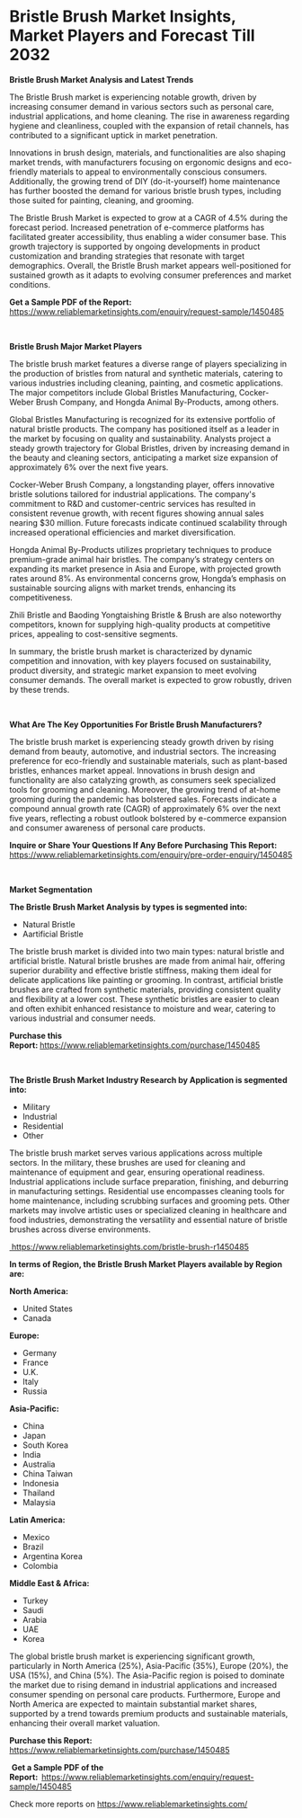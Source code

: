 <p><h1>Bristle Brush Market Insights, Market Players and Forecast Till 2032</h1></p><p><strong>Bristle Brush Market Analysis and Latest Trends</strong></p>
<p><p>The Bristle Brush market is experiencing notable growth, driven by increasing consumer demand in various sectors such as personal care, industrial applications, and home cleaning. The rise in awareness regarding hygiene and cleanliness, coupled with the expansion of retail channels, has contributed to a significant uptick in market penetration. </p><p>Innovations in brush design, materials, and functionalities are also shaping market trends, with manufacturers focusing on ergonomic designs and eco-friendly materials to appeal to environmentally conscious consumers. Additionally, the growing trend of DIY (do-it-yourself) home maintenance has further boosted the demand for various bristle brush types, including those suited for painting, cleaning, and grooming.</p><p>The Bristle Brush Market is expected to grow at a CAGR of 4.5% during the forecast period. Increased penetration of e-commerce platforms has facilitated greater accessibility, thus enabling a wider consumer base. This growth trajectory is supported by ongoing developments in product customization and branding strategies that resonate with target demographics. Overall, the Bristle Brush market appears well-positioned for sustained growth as it adapts to evolving consumer preferences and market conditions.</p></p>
<p><strong>Get a Sample PDF of the Report:&nbsp;</strong> <a href="https://www.reliablemarketinsights.com/enquiry/request-sample/1450485?utm_campaign=2214&utm_medium=2&utm_source=Github&utm_content=ia&utm_term=05042025&utm_id=bristle-brush">https://www.reliablemarketinsights.com/enquiry/request-sample/1450485</a></p>
<p>&nbsp;</p>
<p><strong>Bristle Brush Major Market Players</strong></p>
<p><p>The bristle brush market features a diverse range of players specializing in the production of bristles from natural and synthetic materials, catering to various industries including cleaning, painting, and cosmetic applications. The major competitors include Global Bristles Manufacturing, Cocker-Weber Brush Company, and Hongda Animal By-Products, among others.</p><p>Global Bristles Manufacturing is recognized for its extensive portfolio of natural bristle products. The company has positioned itself as a leader in the market by focusing on quality and sustainability. Analysts project a steady growth trajectory for Global Bristles, driven by increasing demand in the beauty and cleaning sectors, anticipating a market size expansion of approximately 6% over the next five years.</p><p>Cocker-Weber Brush Company, a longstanding player, offers innovative bristle solutions tailored for industrial applications. The company's commitment to R&D and customer-centric services has resulted in consistent revenue growth, with recent figures showing annual sales nearing $30 million. Future forecasts indicate continued scalability through increased operational efficiencies and market diversification.</p><p>Hongda Animal By-Products utilizes proprietary techniques to produce premium-grade animal hair bristles. The company’s strategy centers on expanding its market presence in Asia and Europe, with projected growth rates around 8%. As environmental concerns grow, Hongda’s emphasis on sustainable sourcing aligns with market trends, enhancing its competitiveness.</p><p>Zhili Bristle and Baoding Yongtaishing Bristle & Brush are also noteworthy competitors, known for supplying high-quality products at competitive prices, appealing to cost-sensitive segments. </p><p>In summary, the bristle brush market is characterized by dynamic competition and innovation, with key players focused on sustainability, product diversity, and strategic market expansion to meet evolving consumer demands. The overall market is expected to grow robustly, driven by these trends.</p></p>
<p>&nbsp;</p>
<p><strong>What Are The Key Opportunities For Bristle Brush Manufacturers?</strong></p>
<p><p>The bristle brush market is experiencing steady growth driven by rising demand from beauty, automotive, and industrial sectors. The increasing preference for eco-friendly and sustainable materials, such as plant-based bristles, enhances market appeal. Innovations in brush design and functionality are also catalyzing growth, as consumers seek specialized tools for grooming and cleaning. Moreover, the growing trend of at-home grooming during the pandemic has bolstered sales. Forecasts indicate a compound annual growth rate (CAGR) of approximately 6% over the next five years, reflecting a robust outlook bolstered by e-commerce expansion and consumer awareness of personal care products.</p></p>
<p><strong>Inquire or Share Your Questions If Any Before Purchasing This Report:</strong> <a href="https://www.reliablemarketinsights.com/enquiry/pre-order-enquiry/1450485?utm_campaign=2214&utm_medium=2&utm_source=Github&utm_content=ia&utm_term=05042025&utm_id=bristle-brush">https://www.reliablemarketinsights.com/enquiry/pre-order-enquiry/1450485</a></p>
<p>&nbsp;</p>
<p><strong>Market Segmentation</strong></p>
<p><strong>The Bristle Brush Market Analysis by types is segmented into:</strong></p>
<p><ul><li>Natural Bristle</li><li>Aartificial Bristle</li></ul></p>
<p><p>The bristle brush market is divided into two main types: natural bristle and artificial bristle. Natural bristle brushes are made from animal hair, offering superior durability and effective bristle stiffness, making them ideal for delicate applications like painting or grooming. In contrast, artificial bristle brushes are crafted from synthetic materials, providing consistent quality and flexibility at a lower cost. These synthetic bristles are easier to clean and often exhibit enhanced resistance to moisture and wear, catering to various industrial and consumer needs.</p></p>
<p><strong>Purchase this Report:&nbsp;</strong><a href="https://www.reliablemarketinsights.com/purchase/1450485?utm_campaign=2214&utm_medium=2&utm_source=Github&utm_content=ia&utm_term=05042025&utm_id=bristle-brush">https://www.reliablemarketinsights.com/purchase/1450485</a></p>
<p>&nbsp;</p>
<p><strong>The Bristle Brush Market Industry Research by Application is segmented into:</strong></p>
<p><ul><li>Military</li><li>Industrial</li><li>Residential</li><li>Other</li></ul></p>
<p><p>The bristle brush market serves various applications across multiple sectors. In the military, these brushes are used for cleaning and maintenance of equipment and gear, ensuring operational readiness. Industrial applications include surface preparation, finishing, and deburring in manufacturing settings. Residential use encompasses cleaning tools for home maintenance, including scrubbing surfaces and grooming pets. Other markets may involve artistic uses or specialized cleaning in healthcare and food industries, demonstrating the versatility and essential nature of bristle brushes across diverse environments.</p></p>
<p><a href="https://www.reliablemarketinsights.com/bristle-brush-r1450485?utm_campaign=2214&utm_medium=2&utm_source=Github&utm_content=ia&utm_term=05042025&utm_id=bristle-brush">&nbsp;https://www.reliablemarketinsights.com/bristle-brush-r1450485</a></p>
<p><strong>In terms of Region, the Bristle Brush Market Players available by Region are:</strong></p>
<p>
    <p> <strong> North America: </strong>
        <ul>
            <li>United States</li>
            <li>Canada</li>
        </ul>
        </p> 
    <p> <strong> Europe: </strong>
        <ul>
            <li>Germany</li>
            <li>France</li>
            <li>U.K.</li>
            <li>Italy</li>
            <li>Russia</li>
        </ul>
        </p> 
    <p> <strong> Asia-Pacific: </strong>
        <ul>
            <li>China</li>
            <li>Japan</li>
            <li>South Korea</li>
            <li>India</li>
            <li>Australia</li>
            <li>China Taiwan</li>
            <li>Indonesia</li>
            <li>Thailand</li>
            <li>Malaysia</li>
        </ul>
        </p> 
    <p> <strong> Latin America: </strong>
        <ul>
            <li>Mexico</li>
            <li>Brazil</li>
            <li>Argentina Korea</li>
            <li>Colombia</li>
        </ul>
        </p> 
    <p> <strong> Middle East & Africa: </strong>
        <ul>
            <li>Turkey</li>
            <li>Saudi</li>
            <li>Arabia</li>
            <li>UAE</li>
            <li>Korea</li>
        </ul>
    </p>
    </p>
<p><p>The global bristle brush market is experiencing significant growth, particularly in North America (25%), Asia-Pacific (35%), Europe (20%), the USA (15%), and China (5%). The Asia-Pacific region is poised to dominate the market due to rising demand in industrial applications and increased consumer spending on personal care products. Furthermore, Europe and North America are expected to maintain substantial market shares, supported by a trend towards premium products and sustainable materials, enhancing their overall market valuation.</p></p>
<p><strong>Purchase this Report: </strong><a href="https://www.reliablemarketinsights.com/purchase/1450485?utm_campaign=2214&utm_medium=2&utm_source=Github&utm_content=ia&utm_term=05042025&utm_id=bristle-brush">https://www.reliablemarketinsights.com/purchase/1450485</a></p>
<p>&nbsp;<strong>Get a Sample PDF of the Report:&nbsp;&nbsp;</strong><a href="https://www.reliablemarketinsights.com/enquiry/request-sample/1450485?utm_campaign=2214&utm_medium=2&utm_source=Github&utm_content=ia&utm_term=05042025&utm_id=bristle-brush">https://www.reliablemarketinsights.com/enquiry/request-sample/1450485</a></p>
<p><strong></strong></p>
<p>Check more reports on <a href="https://www.reliablemarketinsights.com/?utm_campaign=2214&utm_medium=2&utm_source=Github&utm_content=ia&utm_term=05042025&utm_id=bristle-brush">https://www.reliablemarketinsights.com/</a></p>